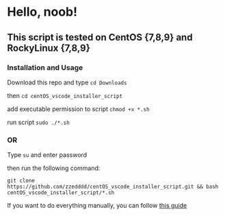 # Hello, noob!

## This script is tested on CentOS {7,8,9} and RockyLinux {7,8,9}

### Installation and Usage

Download this repo and type
`cd Downloads`

then
`cd centOS_vscode_installer_script`

add executable permission to script
`chmod +x *.sh`

run script
`sudo ./*.sh`

### OR

Type `su` and enter password 

then run the following command:

`git clone https://github.com/zzedddd/centOS_vscode_installer_script.git && bash centOS_vscode_installer_script/*.sh`

If you want to do everything manually, you can follow [this guide](https://linuxize.com/post/how-to-install-visual-studio-code-on-centos-7/) 
